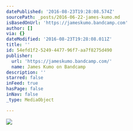 ```yaml
---
datePublished: '2016-08-23T19:28:08.574Z'
sourcePath: _posts/2016-06-22-james-kumo.md
isBasedOnUrl: 'https://jameskumo.bandcamp.com'
author: []
via: {}
dateModified: '2016-08-23T19:28:08.011Z'
title: ''
id: 54efd1f2-5249-4477-96f7-aa7f8275d490
publisher:
  url: 'https://jameskumo.bandcamp.com/'
  name: James Kumo on Bandcamp
description: ''
starred: false
inFeed: true
hasPage: false
inNav: false
_type: MediaObject

---
```

![](https://the-grid-user-content.s3-us-west-2.amazonaws.com/da90daeb-4f97-4e44-8092-b4901757c356.jpg)